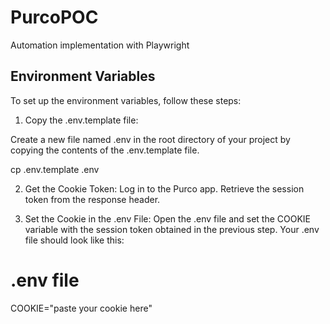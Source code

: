 # PurcoPOC
Automation implementation with Playwright
## Environment Variables

To set up the environment variables, follow these steps:

1. Copy the .env.template file:

Create a new file named .env in the root directory of your project by copying the contents of the .env.template file.

cp .env.template .env

2. Get the Cookie Token:
Log in to the Purco app.
Retrieve the session token from the response header.

3. Set the Cookie in the .env File:
Open the .env file and set the COOKIE variable with the session token obtained in the previous step. Your .env file should look like this:

# .env file
COOKIE="paste your cookie here"

